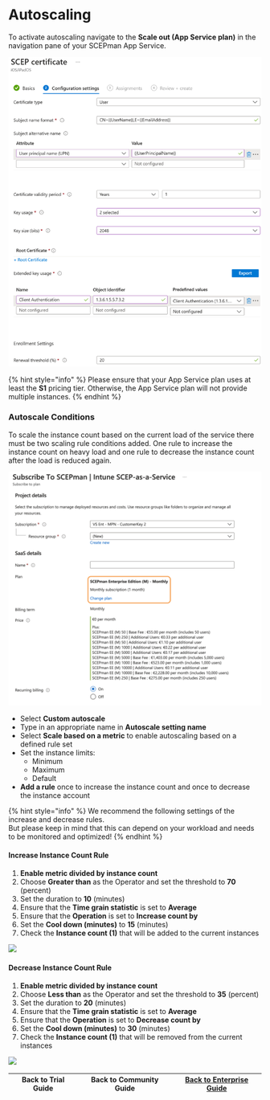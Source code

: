 # Autoscaling

To activate autoscaling navigate to the **Scale out (App Service plan)** in the navigation pane of your SCEPman App Service.

![](<../../.gitbook/assets/image (4).png>)

{% hint style="info" %}
Please ensure that your App Service plan uses at least the **S1** pricing tier. Otherwise, the App Service plan will not provide multiple instances.
{% endhint %}

### Autoscale Conditions

To scale the instance count based on the current load of the service there must be two scaling rule conditions added. One rule to increase the instance count on heavy load and one rule to decrease the instance count after the load is reduced again.

![](<../../.gitbook/assets/image (8).png>)

* Select **Custom autoscale**
* Type in an appropriate name in **Autoscale setting name**
* Select **Scale based on a metric** to enable autoscaling based on a defined rule set
* Set the instance limits:
  * Minimum
  * Maximum
  * Default
* **Add a rule** once to increase the instance count and once to decrease the instance account

{% hint style="info" %}
We recommend the following settings of the increase and decrease rules. \
But please keep in mind that this can depend on your workload and needs to be monitored and optimized!
{% endhint %}

#### Increase Instance Count Rule

1. **Enable metric divided by instance count**
2. Choose **Greater than** as the Operator and set the threshold to **70** (percent)
3. Set the duration to **10** (minutes)&#x20;
4. Ensure that the **Time grain statistic** is set to **Average**
5. Ensure that the **Operation** is set to **Increase count by**
6. Set the **Cool down (minutes)** to **15** (minutes)
7. Check the **Instance count (1)** that will be added to the current instances

![](../../.gitbook/assets/screen-shot-2021-01-19-at-10.02.50.png)

#### Decrease Instance Count Rule

1. **Enable metric divided by instance count**
2. Choose **Less than** as the Operator and set the threshold to **35** (percent)
3. Set the duration to **20** (minutes)&#x20;
4. Ensure that the **Time grain statistic** is set to **Average**
5. Ensure that the **Operation** is set to **Decrease count by**
6. Set the **Cool down (minutes)** to **30** (minutes)
7. Check the **Instance count (1)** that will be removed from the current instances

![](../../.gitbook/assets/screen-shot-2021-01-19-at-10.08.38.png)

| Back to Trial Guide | Back to Community Guide | ​[Back to Enterprise Guide​](../../scepman-deployment/enterprise-guide.md#step-9-configure-autoscaling) |
| :-----------------: | :---------------------: | :-----------------------------------------------------------------------------------------------------: |
